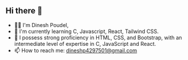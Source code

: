 ## Hi there 👋<br>
- 🙋🏾 I'm Dinesh Poudel, <br>
- 🌱 I'm currently learning C, Javascript, React, Tailwind CSS. <br>
- 🔭 I possess strong proficiency in HTML, CSS, and Bootstrap, with an intermediate level of expertise in C, JavaScript and React.
- 📫 How to reach me: dineshp4297501@gmail.com <br>

<!--
**dinesh13p/dinesh13p** is a ✨ _special_ ✨ repository because its `README.md` (this file) appears on your GitHub profile.

Here are some ideas to get you started:

- 🔭 I’m currently working on ...
- 🌱 I’m currently learning ...
- 👯 I’m looking to collaborate on ...
- 🤔 I’m looking for help with ...
- 💬 Ask me about ...
- 📫 How to reach me: ...
- 😄 Pronouns: ...
- ⚡ Fun fact: ...
-->
